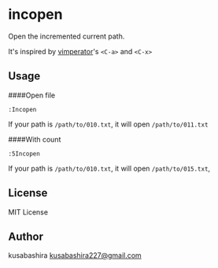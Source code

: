 incopen
=======

Open the incremented current path.

It's inspired by
[vimperator](https://addons.mozilla.org/ja/firefox/addon/vimperator/)'s
`<C-a>` and `<C-x>`

Usage
-----

####Open file

	:Incopen

If your path is `/path/to/010.txt`,
it will open `/path/to/011.txt`


####With count

	:5Incopen

If your path is `/path/to/010.txt`,
it will open `/path/to/015.txt`,

License
-------

MIT License

Author
------

kusabashira <kusabashira227@gmail.com>
